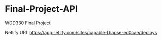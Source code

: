 # Final-Project-API
WDD330 Final Project

Netlify URL https://app.netlify.com/sites/capable-khapse-ed0cae/deploys
